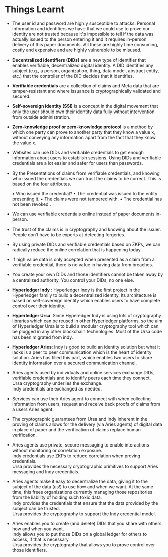 <h1>Things Learnt</h1>
<ul>
<li><p>The user id and password are highly susceptible to attacks. 
Personal information and identifiers we have that we could use to prove our identity are not trusted because it's impossible to tell if the data was actually issued to the person entering it and it requires  in-person delivery of this paper documents. 
All these are highly time consuming, costly and expensive and are highly vulnerable to be misused.</li> <p>
<li><p><b>Decentralized identifiers (DIDs)</b> are a new type of identifier that enables verifiable, decentralized digital identity. 
A DID identifies any subject (e.g., a person, organization, thing, data model, abstract entity, etc.) that the controller of the DID decides that it identifies.</li><p>
<li><p><b>Verifiable credentials</b> are a collection of claims and Meta data that are tamper-resistant and where issuance is cryptographically validated and secured.</li><p> 
<li><p><b>Self-sovereign identity (SSI)</b> is a concept in the digital movement that only the user should own their identity data fully without intervention from outside administration.</li><p>
<li><p><b>Zero-knowledge proof or zero-knowledge protocol</b> is a method by which one party can prove to another party that they know a value x, without conveying any information apart from the fact that they know the value x.</li><p>
<li><p>Websites can use DIDs and verifiable credentials to get enough information about users to establish sessions. Using DIDs and verifiable credentials are a lot easier and safer for users than passwords.</li><p>
<li><p>By the Presentations of claims from verifiable credentials, and knowing who issued the credentials we can trust the claims to be correct. This is based on the four attributes.</li><p> 
•	Who issued the credential?
•	The credential was issued to the entity presenting it.
•	The claims were not tampered with.
•	The credential has not been revoked
.
<li><p>We can use verifiable credentials online instead of paper documents in-person.</li><p>
<li><p>The trust of the claims is in cryptography and knowing about the issuer. People don’t have to be experts at detecting forgeries.</li><p>
<li><p>By using private DIDs and verifiable credentials based on ZKPs, we can radically reduce the online correlation that is happening today.</li><p>
<li><p>If high value data is only accepted when presented as a claim from a verifiable credential, there is no value in having data from breaches.</li><p>
<li><p>You create your own DIDs and those identifiers cannot be taken away by a centralized authority. You control your DIDs, no one else.</li><p>
<li><p><b>Hyperledger Indy</b> : Hyperledger Indy is the first project in the Hyperledger family to build a decentralized identity. Its architecture is based on self-sovereign identity which enables users to have complete control over their identity.</li><p> 
<li><p><b>Hyperledger Ursa</b>: Since Hyperedger Indy is using lots of cryptography libraries which can be reused in other Hyperledger platforms, so the aim of Hyperledger Ursa is to build a modular cryptography tool which can be plugged in any other blockchain technologies. Most of the Ursa code has been migrated from indy.</li><p>
<li><p><b>Hyperledger Aries</b>: Indy is good to build an identity solution but what it lacks is a peer to peer communication which is the heart of identity solution. Aries has filled this part, which enables two users to share identity information over a secured communication channel.</li><p>
<li><p>Aries agents used by individuals and online services exchange DIDs, verifiable credentials and to identify peers each time they connect.<br> Ursa cryptography underlies the exchange.<br>Indy credentials are exchanged as needed.</li><p>
<li><p>Services can use their Aries agent to connect with when collecting information from users, request and receive back proofs of claims from a users Aries agent.</li><p>
<li><p>The cryptographic guarantees from Ursa and Indy inherent in the proving of claims allows for the delivery (via Aries agents) of digital data in place of paper and the verification of claims replace human verification.</li><p>
<li><p>Aries agents use private, secure messaging to enable interactions without monitoring or correlation exposure.<br> Indy credentials use ZKPs to reduce correlation when proving credentials.<br> Ursa provides the necessary cryptographic primitives to support Aries messaging and Indy credentials.</li><p>
<li><p>Aries agents make it easy to decentralize the data, giving it to the subject of the data (us!) to use how and when we want. At the same time, this frees organizations currently managing those repositories from the liability of holding such toxic data.<br> Indy provides the credentials that ensure that the data provided by the subject can be trusted.<br> Ursa provides the cryptography to support the Indy credential model.</li><p>
<li><p>Aries enables you to create (and delete) DIDs that you share with others how and when you want.<br> Indy allows you to put those DIDs on a global ledger for others to access, if that is necessary.<br> Ursa provides the cryptography that allows you to prove control over those identifiers.</li><p>
</ul>


